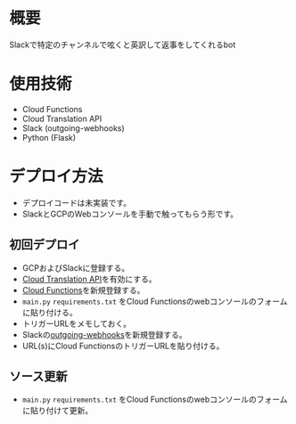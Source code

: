 # 概要
Slackで特定のチャンネルで呟くと英訳して返事をしてくれるbot

# 使用技術
* Cloud Functions
* Cloud Translation API
* Slack (outgoing-webhooks)
* Python (Flask)

# デプロイ方法

* デプロイコードは未実装です。
* SlackとGCPのWebコンソールを手動で触ってもらう形です。

## 初回デプロイ
 * GCPおよびSlackに登録する。
 * [Cloud Translation API](https://console.cloud.google.com/apis/api/translate.googleapis.com/)を有効にする。
 * [Cloud Functions](https://console.cloud.google.com/functions)を新規登録する。
 * `main.py` `requirements.txt` をCloud Functionsのwebコンソールのフォームに貼り付ける。
 * トリガーURLをメモしておく。
 * Slackの[outgoing-webhooks](https://slack.com/apps/A0F7VRG6Q)を新規登録する。
 * URL(s)にCloud FunctionsのトリガーURLを貼り付ける。

## ソース更新
 * `main.py` `requirements.txt` をCloud Functionsのwebコンソールのフォームに貼り付けて更新。
